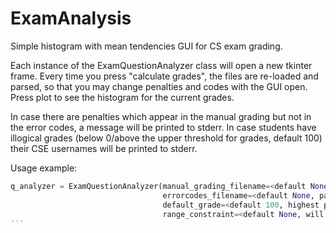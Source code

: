 # ExamAnalysis
Simple histogram with mean tendencies GUI for CS exam grading.

Each instance of the ExamQuestionAnalyzer class will open a new tkinter frame.
Every time you press "calculate grades", the files are re-loaded and parsed, so that you may change penalties and codes with the GUI open.
Press plot to see the histogram for the current grades.

In case there are penalties which appear in the manual grading but not in the error codes, a message will be printed to stderr.
In case students have illogical grades (below 0/above the upper threshold for grades, default 100) their CSE usernames will be printed to stderr.

Usage example:
```python
q_analyzer = ExamQuestionAnalyzer(manual_grading_filename=<default None, path to manual grading file>,
                                  errorcodes_filename=<default None, path to errorcodes file>,
                                  default_grade=<default 100, highest possible grade in the question>,
                                  range_constraint=<default None, will be the maximal value of the x axis in the histogram>)
'''
